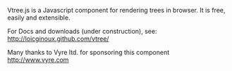 

Vtree.js is a Javascript component for rendering trees in browser.
It is free, easily and extensible.

For Docs and downloads (under construction), see:
http://loicginoux.github.com/vtree/

Many thanks to Vyre ltd. for sponsoring this component
http://www.vyre.com